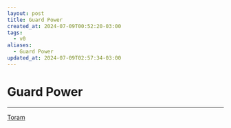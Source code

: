```yaml
---
layout: post
title: Guard Power
created_at: 2024-07-09T00:52:20-03:00
tags:
  - v0
aliases:
  - Guard Power
updated_at: 2024-07-09T02:57:34-03:00
---
```

# Guard Power
---

[Toram](_draft/2024/07/2024-07-06-Toram.md)
